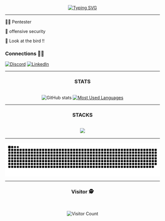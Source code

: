 <div align="center">
  <a href="https://git.io/typing-svg">
    <img src="https://readme-typing-svg.demolab.com?font=Fira+Code&weight=500&size=22&pause=1000&color=FF00F6&center=true&vCenter=true&random=false&width=524&lines=Hello+World!+Welcome+to+my+profile!" alt="Typing SVG">
  </a>
</div>



_________________________________________________________________________________
<img align="right" alt="" height="190px" src="https://i.pinimg.com/originals/f1/ed/a4/f1eda4768df8d8135c779772f2833e88.gif">

<p align="left">👨‍💻 Pentester  
<p align="left">🖤 offensive security
<p align="left">👻 Look at the bird !!

<h3 align="left">Connections ⛓️‍💥</h3>

<p align="left">

[![Discord](https://img.shields.io/badge/-Discord-000?style=for-the-badge&logo=Discord&logoColor=FF00F6&color:FFF)](https://discord.gg/bAXchAu6z4)
[![LinkedIn](https://img.shields.io/badge/-LinkedIn-000?style=for-the-badge&logo=linkedin&logoColor=FF00F6&color:FFF)](https://www.linkedin.com/in/fabio-junior-2b0040190/)
_________________________________________________________________________________
</div>








<div style="text-align: center;" align="center">
  <h3> STATS </h3>
  <br>
  
  <img src="https://github-readme-stats-git-masterrstaa-rickstaa.vercel.app/api?username=blacknesses&hide_title=true&show_icons=true&include_all_commits=false&count_private=true&line_height=25&hide=issues&bg_color=000&title_color=FF00F6&text_color=FFF&border_radius=3&border_color=36123c&icon_color=FF00F6&theme=jolly" alt="GitHub stats">

  <a href="https://github.com/blacknesses/github-readme-stats">
    <img src="https://github-readme-stats-git-masterrstaa-rickstaa.vercel.app/api/top-langs/?username=blacknesses&line_height=10&card_width=290&layout=compact&hide_title=false&count_private=true&langs_count=4&show_icons=true&title_color=FF00F6&hide=html,scss,less&bg_color=000&text_color=8B8B8B&border_radius=3&border_color=561760&count_private=true" alt="Most Used Languages">
  </a>
</div>

________________________________________________________________________________

<div style="text-align: center;" align="center">
  <h3> STACKS </h3>
  <br>
  <img src="https://skillicons.dev/icons?i=github,linux,kali,python,bash,debian,cpp,raspberrypi,md" />
  </a>
</div>

  ________________________________________________________________________________

  
<picture align="center">
  <source media="(prefers-color-scheme: dark)" srcset="https://raw.githubusercontent.com/blacknesses/blacknesses/output/github-contribution-grid-snake-dark.svg">
  <source media="(prefers-color-scheme: light)" srcset="https://raw.githubusercontent.com/blacknesses/blacknesses/output/github-contribution-grid-snake-dark.svg">
  <img align="center" alt="github contribution grid snake animation" src="https://raw.githubusercontent.com/blacknesses/blacknesses/output/github-contribution-grid-snake.svg">
</picture>


  
</div>

  ________________________________________________________________________________


<div style="text-align: center;" align="center">
  <h3> Visitor 🕵 </h3>
  <br>

![Visitor Count](https://profile-counter.glitch.me/{blacknesses}/count.svg)
  </a>
</div>

